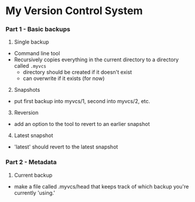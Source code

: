 # My Version Control System

### Part 1 - Basic backups

1. Single backup
  * Command line tool
  * Recursively copies everything in the current directory to a directory called `.myvcs`
  	* directory should be created if it doesn't exist
  	* can overwrite if it exists (for now)
2. Snapshots
  * put first backup into myvcs/1, second into myvcs/2, etc.
3. Reversion
  * add an option to the tool to revert to an earlier snapshot
4. Latest snapshot
  * 'latest' should revert to the latest snapshot

### Part 2 - Metadata

1. Current backup
  * make a file called .myvcs/head that keeps track of which backup you're currently 'using.'